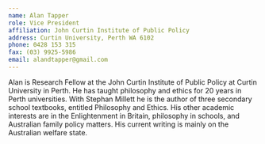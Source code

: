 ```yaml
---
name: Alan Tapper  
role: Vice President
affiliation: John Curtin Institute of Public Policy
address: Curtin University, Perth WA 6102
phone: 0428 153 315  
fax: (03) 9925-5986  
email: alandtapper@gmail.com 
---
```


Alan is Research Fellow at the John Curtin Institute of Public Policy at Curtin University in Perth. He has taught philosophy and ethics for 20 years in Perth universities. With Stephan Millett he is the author of three secondary school textbooks, entitled Philosophy and Ethics. His other academic interests are in the Enlightenment in Britain, philosophy in schools, and Australian family policy matters. His current writing is mainly on the Australian welfare state.

